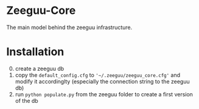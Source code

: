 # Zeeguu-Core

The main model behind the zeeguu infrastructure.

# Installation

0. create a zeeguu db
1. copy the `default_config.cfg` to `'~/.zeeguu/zeeguu_core.cfg'` and modify it accordinglty (especially the connection string to the zeeguu db)
2. run `python populate.py` from the zeeguu folder to create a first version of the db

